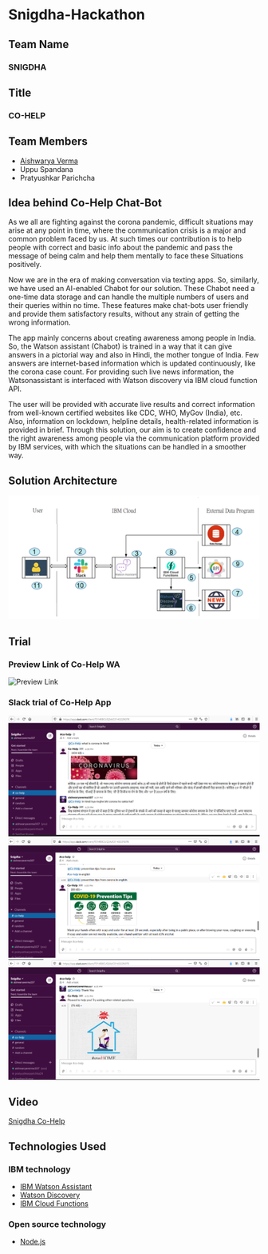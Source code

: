 # Snigdha-Hackathon
## Team Name 
### SNIGDHA
## Title
### CO-HELP
## Team Members
- [Aishwarya Verma](https://www.linkedin.com/in/aishwarya-verma-av107)
- Uppu Spandana
- Pratyushkar Parichcha
## Idea behind Co-Help Chat-Bot
As we all are fighting against the corona pandemic, difficult situations may arise at any point in time, where the communication crisis is a major and common problem faced by us. At such times our contribution is to help people with correct and basic info about the pandemic and pass the message of being calm and help them mentally to face these
Situations positively.

Now we are in the era of making conversation via texting apps. So, similarly, we have used an AI-enabled Chabot for our solution. These Chabot need a one-time data storage and can handle the multiple numbers of users and their queries within no time. These features make chat-bots user friendly and provide them satisfactory results, without any strain of getting the wrong information.

The app mainly concerns about creating awareness among people in India. So, the Watson assistant (Chabot) is trained in a way that it can give answers in a pictorial way and also in Hindi, the mother tongue of India. Few answers are internet-based information which is updated continuously, like the corona case count. For providing such live news information, the Watsonassistant is interfaced with Watson discovery via IBM cloud function API.

The user will be provided with accurate live results and correct information from well-known certified websites like CDC, WHO, MyGov (India), etc. Also, information on lockdown, helpline details, health-related information is provided in brief. Through this solution, our aim is to create confidence and the right awareness among people via the communication platform provided by IBM services, with which the situations can be handled in a smoother way.
## Solution Architecture
![Solution Architecture](./Readme-Images/Co-Help_SA.png)
## Trial
### Preview Link of Co-Help WA
![Preview Link](./Readme-Images/WA-Trial-GIF.gif)
### Slack trial of Co-Help App
![Slack Trial-1](./Readme-Images/Slack-1.png)
![Slack Trial-2](./Readme-Images/Slack-2.png)
![Slack Tria-3l](./Readme-Images/Slack-3.png)
## Video
[Snigdha Co-Help](https://www.youtube.com/watch?v=Uzo_pT6zsSs&feature=youtu.be)
## Technologies Used
### IBM technology
- [IBM Watson Assistant](https://www.ibm.com/cloud/watson-assistant/)
- [Watson Discovery](https://www.ibm.com/cloud/watson-discovery)
- [IBM Cloud Functions](https://cloud.ibm.com/functions/)
### Open source technology
- [Node.js](https://nodejs.org/en/)
